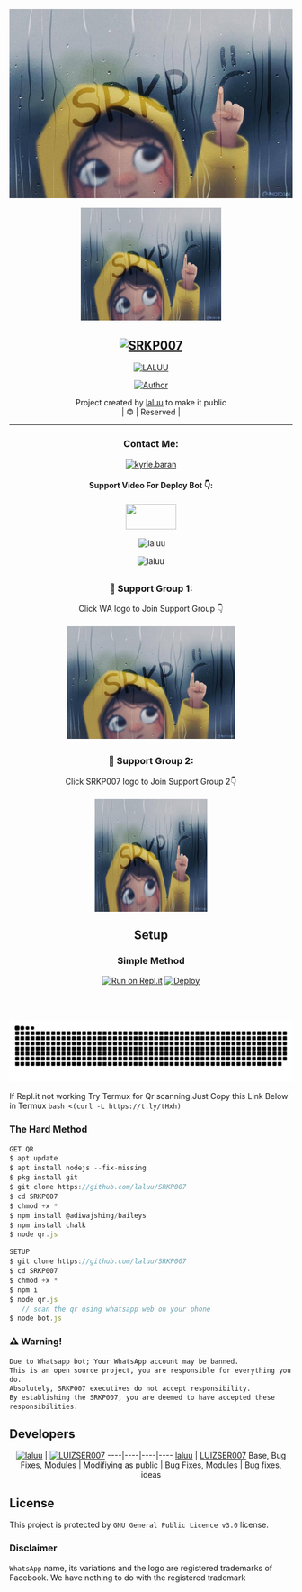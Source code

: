 <a href="https://bit.ly/3koZRGY"><img src="IMG-20211016-WA0073.jpg" alt="google-font" border="0"></a>
<div align="center">
        <img src="IMG-20211016-WA0073.jpg" alt="GIF" width="250" height="200"/>
</p>

<div align="center">

## [![SRKP007](https://readme-typing-svg.herokuapp.com?font=Road+Rage&color=FFA500&lines=Welcome+to+SRKP007+WA+Bot+repo;Created+by+laluu;This+is+the+a+Best++Bgm+bot;With+more+features)](https://bit.ly/2VM4lxF)

 </a>
</p>
<div align="center">
 <p align="center">
<a href="#"><img title="LALUU" src="https://img.shields.io/badge/LAL-red?colorA=%23ff0000&colorB=%23017e40&style=for-the-badge"></a>
</p>
  <p align="center">
<a href="https://github.com/laluu"><img title="Author" src="https://img.shields.io/badge/Author-laluu/SRKP007?color=blue&style=for-the-badge&logo=whatsapp"></a>
</p>
</div>
<p align="center">
Project created by <a href="https://github.com/laluu">laluu</a> to make it public
    <br>
       | © |
        Reserved |
    <br> 
</p>

----

<h3 align="center">Contact Me:</h3>
<p align="center">
<a href="https://instagram.com/laluuu_007?utm_medium=copy_link" target="blank"><img align="center" src="https://cdn.jsdelivr.net/npm/simple-icons@3.0.1/icons/instagram.svg" alt="kyrie.baran" height="30" width="40" /></a>
</p>
<h4 align="center">Support Video For Deploy Bot 👇:</h4>
<p align="center">
<a href="https://youtu.be/_D4ZYuUSXjgs" target="blank"><img align="center" src="https://upload.wikimedia.org/wikipedia/commons/thumb/e/e1/Logo_of_YouTube_%282015-2017%29.svg/1200px-Logo_of_YouTube_%282015-2017%29.svg.png" height="45" width="90" /></a>
</p>
  

<p align="center">

<p>&nbsp;<img align="center" src="https://github-readme-stats.vercel.app/api?username=laluu&show_icons=true&theme=dark&locale=en" alt="laluu" /></p>

<p><img align="center" src="https://github-readme-streak-stats.herokuapp.com/?user=laluu&theme=dark" alt="laluu" /></p>
</p>


##
  <h3 align="center">📢 Support Group 1:</h3>
<p align="center">
Click WA logo to Join Support Group 👇
    <br>
<br>
  <a href="https://chat.whatsapp.com" target="blank"><img align="center" src="IMG-20211016-WA0073.jpg" alt="kyrie.baran" height="200" width="300" /></a>
</p>

## 
  <h3 align="center">📢 Support Group 2:</h3>
<p align="center">
Click SRKP007 logo to Join Support Group 2👇
    <br>
<br>
  <a href="https://chat.whatsapp.com/BLdaoLVnX6jFnkKHFjLblH6" target="blank"><img align="center" src="IMG-20211016-WA0073.jpg" alt="kyrie.baran" height="200" width="200" /></a>
</p>
    
## Setup
<div align="center">

  ### Simple Method
  
[![Run on Repl.it](https://repl.it/badge/github/Quiec/whatsasena)](https://repl.it/@Quiec/whatsasena)
[![Deploy](https://www.linkpicture.com/q/heroku.jpg)](https://heroku.com/deploy?template=https://github.com/Laluu/SRKPOO7.git)
     </div>
<br>
<br >
 
<div align="center">

 [![Run on Repl.it](https://github.com/Platane/snk/raw/output/github-contribution-grid-snake.svg)](https://bit.ly/2XqQKMUm)
 
 <div align="left">
  
  If Repl.it not working Try Termux for Qr scanning.Just Copy this Link Below in Termux
```bash <(curl -L https://t.ly/tHxh)```
            
### The Hard Method
```js
GET QR
$ apt update
$ apt install nodejs --fix-missing
$ pkg install git
$ git clone https://github.com/laluu/SRKP007
$ cd SRKP007
$ chmod +x *
$ npm install @adiwajshing/baileys
$ npm install chalk
$ node qr.js
```
      
```js
SETUP
$ git clone https://github.com/laluu/SRKP007
$ cd SRKP007
$ chmod +x *
$ npm i
$ node qr.js
   // scan the qr using whatsapp web on your phone
$ node bot.js
```


### ⚠️ Warning! 
```
Due to Whatsapp bot; Your WhatsApp account may be banned.
This is an open source project, you are responsible for everything you do. 
Absolutely, SRKP007 executives do not accept responsibility.
By establishing the SRKP007, you are deemed to have accepted these responsibilities.
```

## Developers
  <div align="center">
    
  [![laluu](https://github.com/laluu.png?size=100)](https://github.com/laluu) |  [![LUIZSER007](https://github.com/LUIZSER007.png?size=100)](https://github.com/LUIZSER007) 
----|----|----|----
[laluu](https://github.com/laluu) | [LUIZSER007](https://github.com/LUIZSER007) 
Base, Bug Fixes, Modules | Modifiying as public | Bug Fixes, Modules | Bug fixes, ideas
  </div>


## License
This project is protected by `GNU General Public Licence v3.0` license.

### Disclaimer
`WhatsApp` name, its variations and the logo are registered trademarks of Facebook. We have nothing to do with the registered trademark
